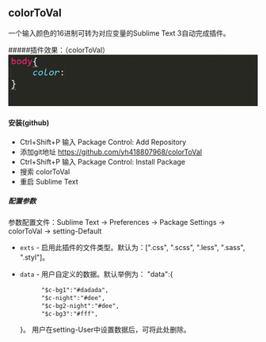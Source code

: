 colorToVal
-------------
一个输入颜色的16进制可转为对应变量的Sublime Text 3自动完成插件。

#####插件效果：（colorToVal）
![效果演示图](colorToVal.gif)

<!-- #### 安装(Package Control)
* Ctrl+Shift+P 输入 Package Control: Install Packag
* 搜索 colorToVal
* 重启 Sublime Text -->

#### 安装(github)
* Ctrl+Shift+P 输入 Package Control: Add Repository
* 添加git地址 https://github.com/yh418807968/colorToVal
* Ctrl+Shift+P 输入 Package Control: Install Package
* 搜索 colorToVal
* 重启 Sublime Text

##### 配置参数

参数配置文件：Sublime Text -> Preferences -> Package Settings -> colorToVal -> setting-Default

* `exts` - 启用此插件的文件类型。默认为：[".css", ".scss", ".less", ".sass", ".styl"]。
* `data` - 用户自定义的数据。默认举例为：
	"data":{
    
			"$c-bg1":"#dadada",
			"$c-night":"#dee",
			"$c-bg2-night":"#dee",
			"$c-bg3":"#fff",    
	}。
	用户在setting-User中设置数据后，可将此处删除。


